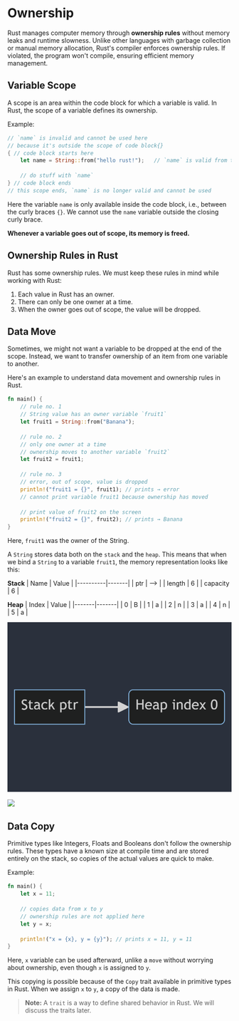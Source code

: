 # Ownership

Rust manages computer memory through **ownership rules** without memory leaks and runtime slowness. Unlike other languages with garbage collection or manual memory allocation, Rust's compiler enforces ownership rules. If violated, the program won't compile, ensuring efficient memory management.

## Variable Scope

A scope is an area within the code block for which a variable is valid. In Rust, the scope of a variable defines its ownership.

Example:
```rust
// `name` is invalid and cannot be used here 
// because it's outside the scope of code block{}
{ // code block starts here
    let name = String::from("hello rust!");   // `name` is valid from this point forward
    
    // do stuff with `name`
} // code block ends
// this scope ends, `name` is no longer valid and cannot be used
```

Here the variable `name` is only available inside the code block, i.e., between the curly braces `{}`. We cannot use the `name` variable outside the closing curly brace.

**Whenever a variable goes out of scope, its memory is freed.**

## Ownership Rules in Rust

Rust has some ownership rules. We must keep these rules in mind while working with Rust:

1. Each value in Rust has an owner.
2. There can only be one owner at a time.
3. When the owner goes out of scope, the value will be dropped.

## Data Move

Sometimes, we might not want a variable to be dropped at the end of the scope. Instead, we want to transfer ownership of an item from one variable to another.

Here's an example to understand data movement and ownership rules in Rust.
```rust
fn main() {
    // rule no. 1 
    // String value has an owner variable `fruit1`
    let fruit1 = String::from("Banana");
    
    // rule no. 2
    // only one owner at a time
    // ownership moves to another variable `fruit2`
    let fruit2 = fruit1;
    
    // rule no. 3
    // error, out of scope, value is dropped
    println!("fruit1 = {}", fruit1); // prints → error
    // cannot print variable fruit1 because ownership has moved
    
    // print value of fruit2 on the screen
    println!("fruit2 = {}", fruit2); // prints → Banana
}
```

Here, `fruit1` was the owner of the String.

A `String` stores data both on the `stack` and the `heap`. This means that when we bind a `String` to a variable `fruit1`, the memory representation looks like this:

**Stack**
| Name     | Value |
|----------|-------|
| ptr      | -->   |
| length   | 6     |
| capacity | 6     |

**Heap**
| Index | Value |
|-------|-------|
| 0     | B     |
| 1     | a     |
| 2     | n     |
| 3     | a     |
| 4     | n     |
| 5     | a     |


![Alt text](image.png)

[![](https://mermaid.ink/img/pako:eNoljj0LwkAQRP_KsZVCAtZXCIqFhTZJ6VksdxtzJPfBukEl5L97mqmG4TG8GWxyBBq6Mb1sjyzq0pioSg63VtAOKgvfVV3vj5szYVY-Onqr3XaFoIJAHNC78jH_NgPSUyADulSHPBgwcSkcTpLaT7SghSeqYMoOhU4eH4wBdIfjs6zkvCS-rlJ_t-ULqB01Cg?type=png)](https://mermaid.live/edit#pako:eNoljj0LwkAQRP_KsZVCAtZXCIqFhTZJ6VksdxtzJPfBukEl5L97mqmG4TG8GWxyBBq6Mb1sjyzq0pioSg63VtAOKgvfVV3vj5szYVY-Onqr3XaFoIJAHNC78jH_NgPSUyADulSHPBgwcSkcTpLaT7SghSeqYMoOhU4eH4wBdIfjs6zkvCS-rlJ_t-ULqB01Cg)

## Data Copy

Primitive types like Integers, Floats and Booleans don't follow the ownership rules. These types have a known size at compile time and are stored entirely on the stack, so copies of the actual values are quick to make.

Example:
```rust
fn main() {
    let x = 11;
    
    // copies data from x to y
    // ownership rules are not applied here 
    let y = x;

    println!("x = {x}, y = {y}"); // prints x = 11, y = 11
}
```

Here, `x` variable can be used afterward, unlike a `move` without worrying about ownership, even though `x` is assigned to `y`.

This copying is possible because of the `Copy` trait available in primitive types in Rust. When we assign `x` to `y`, a copy of the data is made.

> **Note:** A `trait` is a way to define shared behavior in Rust. We will discuss the traits later.

